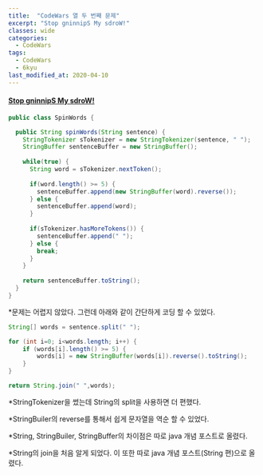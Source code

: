 ```yaml
---
title:  "CodeWars 열 두 번째 문제"
excerpt: "Stop gninnipS My sdroW!"
classes: wide
categories:
  - CodeWars
tags:
  - CodeWars
  - 6kyu
last_modified_at: 2020-04-10
---
```


#### [Stop gninnipS My sdroW!](https://www.codewars.com/kata/5264d2b162488dc400000001)

```java
public class SpinWords {

  public String spinWords(String sentence) {
    StringTokenizer sTokenizer = new StringTokenizer(sentence, " ");
    StringBuffer sentenceBuffer = new StringBuffer();
    
    while(true) {
      String word = sTokenizer.nextToken();
      
      if(word.length() >= 5) {
        sentenceBuffer.append(new StringBuffer(word).reverse());
      } else {
        sentenceBuffer.append(word);
      }
      
      if(sTokenizer.hasMoreTokens()) {
        sentenceBuffer.append(" ");
      } else {
        break;
      }
    }
        
    return sentenceBuffer.toString();
  }
}
```

*문제는 어렵지 않았다. 그런데 아래와 같이 간단하게 코딩 할 수 있었다.

```java
String[] words = sentence.split(" ");

for (int i=0; i<words.length; i++) {
    if (words[i].length() >= 5) {
        words[i] = new StringBuffer(words[i]).reverse().toString();
    }
}

return String.join(" ",words);
```

*StringTokenizer을 썼는데 String의 split을 사용하면 더 편했다.

*StringBuiler의 reverse를 통해서 쉽게 문자열을 역순 할 수 있었다.

*String, StringBuiler, StringBuffer의 차이점은 따로 java 개념 포스트로 올렸다.

*String의 join을 처음 알게 되었다. 이 또한 따로 java 개념 포스트(String 편)으로 올렸다.